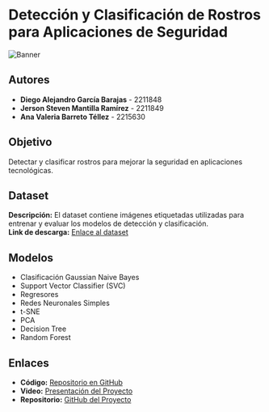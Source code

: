 # Detección y Clasificación de Rostros para Aplicaciones de Seguridad

![Banner](https://via.placeholder.com/800x300?text=Detección+y+Clasificación+de+Rostros) <!-- Reemplaza este enlace por el de tu imagen -->

## Autores
- **Diego Alejandro García Barajas** - 2211848  
- **Jerson Steven Mantilla Ramírez** - 2211849  
- **Ana Valeria Barreto Téllez** - 2215630  

## Objetivo
Detectar y clasificar rostros para mejorar la seguridad en aplicaciones tecnológicas.

## Dataset
**Descripción:** El dataset contiene imágenes etiquetadas utilizadas para entrenar y evaluar los modelos de detección y clasificación.  
**Link de descarga:** [Enlace al dataset](<TU_LINK_AQUI>)

## Modelos
- Clasificación Gaussian Naive Bayes  
- Support Vector Classifier (SVC)  
- Regresores  
- Redes Neuronales Simples  
- t-SNE  
- PCA  
- Decision Tree  
- Random Forest  

## Enlaces
- **Código:** [Repositorio en GitHub](<TU_LINK_AQUI>)  
- **Video:** [Presentación del Proyecto](<TU_LINK_AQUI>)  
- **Repositorio:** [GitHub del Proyecto](<TU_LINK_AQUI>)
